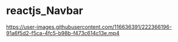 # reactjs_Navbar
 
https://user-images.githubusercontent.com/116636391/222366196-91a6f5d2-f5ca-4fc5-b98b-f473c614c13e.mp4
